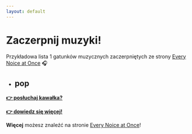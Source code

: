 ```yaml
---
layout: default
---
```


# Zaczerpnij muzyki!

Przykładowa lista 1 gatunków muzycznych zaczerpniętych ze strony [Every Noice at Once](https://everynoise.com/) 🎧



- ## pop

[**👉 posłuchaj kawałka?**](https://p.scdn.co/mp3-preview/17fa164b977074dd1b1869bfb10b08cfd513e53b)

[**👉 dowiedz się więcej!**](pop)

**Więcej** możesz znaleźć na stronie [Every Noice at Once](https://everynoise.com/)!